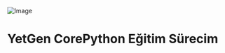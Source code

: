 ![Image](https://yetkingencler.com/wp-content/uploads/2021/07/YetGenLogo.png)
# YetGen CorePython Eğitim Sürecim #